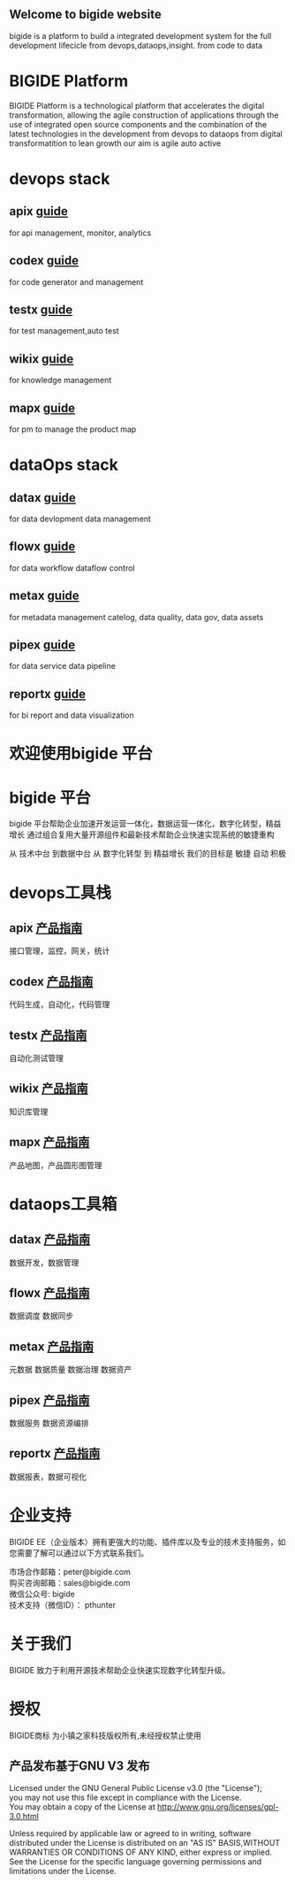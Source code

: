 ## Welcome to bigide website
bigide is a platform to build a integrated development system for the full development lifecicle from devops,dataops,insight.
from code to data 
# BIGIDE Platform
BIGIDE Platform is a technological platform that accelerates the digital transformation, 
allowing the agile construction of applications through the use of integrated open source components and the combination of the latest technologies in the development
from devops to dataops
from digital transformatition to lean growth 
our aim is agile auto active

# devops stack
## apix [guide](https://bigide.com/bigide-apix)
for api management, monitor, analytics
## codex [guide](https://bigide.com/bigide-codex)
for code generator and management
## testx [guide](https://bigide.com/bigide-testx)
for test management,auto test
## wikix [guide](https://bigide.com/bigide-wikix)
for knowledge management
## mapx [guide](https://bigide.com/bigide-mapx)
for pm to manage the product map


# dataOps stack

## datax [guide](https://bigide.com/bigide-datax)
for data devlopment data management
## flowx [guide](https://bigide.com/bigide-flowx)
for data workflow dataflow control
## metax [guide](https://bigide.com/bigide-metax)
for metadata management catelog, data quality, data gov, data assets
## pipex [guide](https://bigide.com/bigide-pipex)
for data service data pipeline
## reportx [guide](https://bigide.com/bigide-reportx)
for bi report and data visualization



# 欢迎使用bigide 平台

# bigide 平台
<p>bigide 平台帮助企业加速开发运营一体化，数据运营一体化，数字化转型，精益增长
通过组合复用大量开源组件和最新技术帮助企业快速实现系统的敏捷重构</p>
<p>
从 技术中台  到数据中台
从 数字化转型 到 精益增长
我们的目标是 敏捷 自动 积极
</p>

# devops工具栈
## apix [产品指南](https://bigide.com/bigide-apix)
接口管理，监控，网关，统计

## codex [产品指南](https://bigide.com/bigide-codex)
代码生成，自动化，代码管理
## testx [产品指南](https://bigide.com/bigide-testx)
自动化测试管理
## wikix [产品指南](https://bigide.com/bigide-wikix)
知识库管理
## mapx [产品指南](https://bigide.com/bigide-mapx)
产品地图，产品圆形图管理

# dataops工具箱
## datax [产品指南](https://bigide.com/bigide-datax)
数据开发，数据管理
## flowx [产品指南](https://bigide.com/bigide-flowx)
数据调度 数据同步
## metax  [产品指南](https://bigide.com/bigide-metax)
元数据 数据质量 数据治理 数据资产
## pipex  [产品指南](https://bigide.com/bigide-pipex)
数据服务 数据资源编排
## reportx [产品指南](https://bigide.com/bigide-bigide-reportx)
数据报表，数据可视化

# 企业支持
BIGIDE EE（企业版本）拥有更强大的功能、插件库以及专业的技术支持服务，如您需要了解可以通过以下方式联系我们。

<p>
市场合作邮箱：peter@bigide.com<br>
购买咨询邮箱：sales@bigide.com<br>
微信公众号: bigide<br>
技术支持（微信ID）： pthunter<br>
<p>

# 关于我们
BIGIDE 致力于利用开源技术帮助企业快速实现数字化转型升级。
# 授权
BIGIDE商标 为小镇之家科技版权所有,未经授权禁止使用<br>
## 产品发布基于GNU V3 发布
Licensed under the GNU General Public License v3.0 (the "License");<br>
you may not use this file except in compliance with the License.<br>
You may obtain a copy of the License at http://www.gnu.org/licenses/gpl-3.0.html<br>

Unless required by applicable law or agreed to in writing, software distributed under the License is distributed on an "AS IS" BASIS,WITHOUT WARRANTIES OR CONDITIONS OF ANY KIND, either express or implied.
See the License for the specific language governing permissions and limitations under the License.
</p>